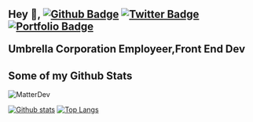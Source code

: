 ## Hey 👋, [![Github Badge](https://img.shields.io/badge/-MatterDev-grey?style=flat&logo=github&logoColor=white&link=https://github.com/MatterDev/)](https://www.github.com/MatterDev/) [![Twitter Badge](https://img.shields.io/badge/-MatterDev-00acee?style=flat&logo=twitter&logoColor=white&link=https://twitter.com/MatterDev/)](https://www.twitter.com/MatterDev/) [![Portfolio Badge](https://img.shields.io/badge/portfolio-web-blue?style=flat&link=https://matterdev.github.io/VenomCheat/#/)](https://matterdev.github.io/VenomCheat/#/) <p align='left'>Umbrella Corporation Employeer,Front End Dev</p>
## Some of my Github Stats
<p align=left> <img src=https://komarev.com/ghpvc/?username=MatterDev alt=MatterDev /> </p>

[![Github stats](https://github-readme-stats.vercel.app/api?username=MatterDev&show_icons=true&include_all_commits=true)](https://github.com/MatterDev/github-readme-stats)
[![Top Langs](https://github-readme-stats.vercel.app/api/top-langs/?username=MatterDev&layout=compact)](https://github.com/MatterDev/github-readme-stats)
